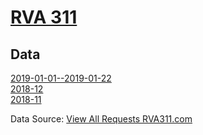 # [RVA 311](https://www.rva311.com/rvaone/Home/Index)  

## Data  

[2019-01-01--2019-01-22](https://github.com/jalbertbowden/rva-data/blob/master/311/311-data-richmond-virginia-2018-11-01-2019-01-22.csv)  
[2018-12](https://github.com/jalbertbowden/rva-data/blob/master/311/311-data-richmond-virginia-2018-12.csv)  
[2018-11](https://github.com/jalbertbowden/rva-data/blob/master/311/311-data-richmond-virginia-2018-11.csv)  

Data Source:  [View All Requests RVA311.com](https://www.rva311.com/rvaone/requests/viewallrequest)  

